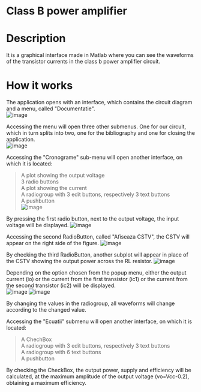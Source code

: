 # Class B power amplifier

# Description

It is a graphical interface made in Matlab where you can see the waveforms of the transistor currents in the class b power amplifier circuit.

# How it works

The application opens with an interface, which contains the circuit diagram and a menu, called "Documentatie".      
![image](https://user-images.githubusercontent.com/107769103/220174603-0b37cdf7-dade-40ce-ac2a-e151d4cfee9e.png)

Accessing the menu will open three other submenus. One for our circuit, which in turn splits into two, one for the bibliography and one for closing the application.    
![image](https://user-images.githubusercontent.com/107769103/220172680-64af1d73-97f9-4a41-bec9-2872bf7cd834.png)

Accessing the "Cronograme" sub-menu will open another interface, on which it is located: 
>A plot showing the output voltage   
>3 radio buttons     
>A plot showing the current       
>A radiogroup with 3 edit buttons, respectively 3 text buttons       
>A pushbutton   
![image](https://user-images.githubusercontent.com/107769103/220172599-6cd682b9-a9eb-47d4-ac32-1fdc4601f9c2.png)

By pressing the first radio button, next to the output voltage, the input voltage will be displayed.
![image](https://user-images.githubusercontent.com/107769103/220171503-70901b80-ef69-4861-bb1a-93667fee2246.png)


Accessing the second RadioButton, called "Afiseaza CSTV", the CSTV will appear on the right side of the figure.
![image](https://user-images.githubusercontent.com/107769103/220172545-4983f1c6-2608-4ca2-9090-57eab53491ec.png)

By checking the third RadioButton, another subplot will appear in place of the CSTV showing the output power across the RL resistor. 
![image](https://user-images.githubusercontent.com/107769103/220172563-d2f5cd05-0e0f-4731-9f5d-143f1d411027.png)

Depending on the option chosen from the popup menu, either the output current (io) or the current from the first transistor (ic1) or the current from the second transistor (ic2) will be displayed.   
![image](https://user-images.githubusercontent.com/107769103/220173065-c52966d0-b476-49fd-9ec3-680aa9399655.png)
![image](https://user-images.githubusercontent.com/107769103/220173081-9c0202f3-9bf8-4122-83de-5e090d50f40e.png)

By changing the values in the radiogroup, all waveforms will change according to the changed value.    

Accessing the "Ecuatii" submenu will open another interface, on which it is located:
>A ChechBox   
>A radiogroup with 3 edit buttons, respectively 3 text buttons   
>A radiogroup with 6 text buttons     
>A pushbutton   

By checking the CheckBox, the output power, supply and efficiency will be calculated, at the maximum amplitude of the output voltage (vo=Vcc-0.2), obtaining a maximum efficiency.

